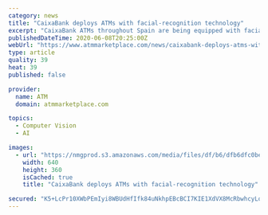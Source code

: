 ```yaml
---
category: news
title: "CaixaBank deploys ATMs with facial-recognition technology"
excerpt: "CaixaBank ATMs throughout Spain are being equipped with facial-recognition technology that can validate up to 16,000 points on the user's face, guaranteeing a totally secure identification, according to a report in Atalayar."
publishedDateTime: 2020-06-08T20:25:00Z
webUrl: "https://www.atmmarketplace.com/news/caixabank-deploys-atms-with-facial-recognition-technology/"
type: article
quality: 39
heat: 39
published: false

provider:
  name: ATM
  domain: atmmarketplace.com

topics:
  - Computer Vision
  - AI

images:
  - url: "https://nmgprod.s3.amazonaws.com/media/files/df/b6/dfb6dfc0be7061ddc2bf22510021e67b/cover_image_1591648133.jpg.640x360_q85_crop.jpg"
    width: 640
    height: 360
    isCached: true
    title: "CaixaBank deploys ATMs with facial-recognition technology"

secured: "K5+LcPr10XWbPEmIyi8WBUdHfIfk84uNkhpEBcBCI7KIE1XdVX8McRbwhcyLq9JUN4dCi4aFJgig8UGpdrOcgKInWbGS9EBi/zvGanj+XtliVrKQtwDpsvppW29pkO/SAK8XOYC8e5Ge7QkdlpcdDTIOQquooOYwFmLgnKCE8AbMa1O76IAv9Oz5KM3Xgemm2RMlKSGiHlJkrHXOqZO3wmNjRxqgf9GqAs4bYbT8Y5RRSa9xBNPvjBDvVgn26c96TPOgH/xBQJUf/dMG2gQLEYXX30ziTFHVTSnmBAku2omB8/sC2YK7zrJW+UCP/q0o;pnbQZi8946Y9EHt5E/V/TQ=="
---
```


